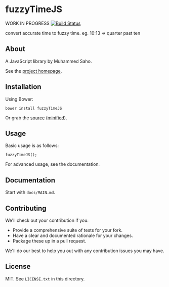 # fuzzyTimeJS

WORK IN PROGRESS
[![Build Status](https://travis-ci.org/muhasaho/fuzzy-time-js.svg)](https://travis-ci.org/muhasaho/fuzzy-time-js)

convert accurate time to fuzzy time. eg. 10:13 => quarter past ten

## About

A JavaScript library by Muhammed Saho.

See the [project homepage](http://muhasaho.github.io/fuzzy-time-js).

## Installation

Using Bower:

    bower install fuzzyTimeJS

Or grab the [source](https://github.com/muhasaho/fuzzy-time-js/blob/master/dist/fuzzyTimeJS.js) ([minified](https://github.com/muhasaho/fuzzy-time-js/blob/master/dist/fuzzyTimeJS.min.js)).

## Usage

Basic usage is as follows:

    fuzzyTimeJS();

For advanced usage, see the documentation.

## Documentation

Start with `docs/MAIN.md`.

## Contributing

We'll check out your contribution if you:

* Provide a comprehensive suite of tests for your fork.
* Have a clear and documented rationale for your changes.
* Package these up in a pull request.

We'll do our best to help you out with any contribution issues you may have.

## License

MIT. See `LICENSE.txt` in this directory.
